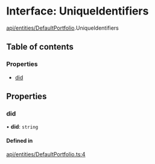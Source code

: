 # Interface: UniqueIdentifiers

[api/entities/DefaultPortfolio](../wiki/api.entities.DefaultPortfolio).UniqueIdentifiers

## Table of contents

### Properties

- [did](../wiki/api.entities.DefaultPortfolio.UniqueIdentifiers#did)

## Properties

### did

• **did**: `string`

#### Defined in

[api/entities/DefaultPortfolio.ts:4](https://github.com/PolymeshAssociation/polymesh-sdk/blob/8a9e72221/src/api/entities/DefaultPortfolio.ts#L4)
